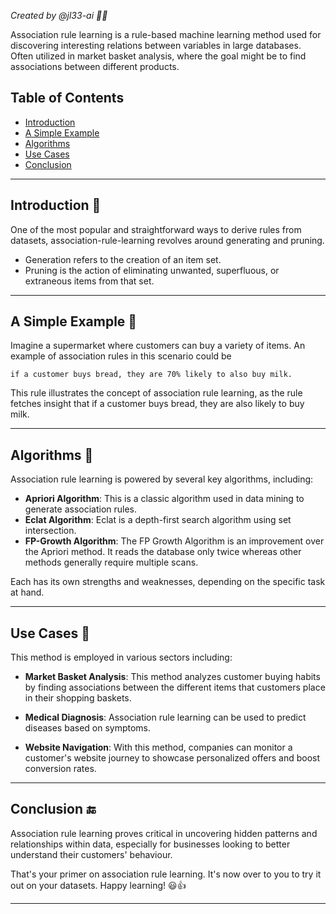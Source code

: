 
*Created by @jl33-ai 👦🏻*

Association rule learning is a rule-based machine learning method used for discovering interesting relations between variables in large databases. Often utilized in market basket analysis, where the goal might be to find associations between different products.

## Table of Contents
- [Introduction](#introduction)
- [A Simple Example](#a-simple-example)
- [Algorithms](#algorithms)
- [Use Cases](#use-cases)
- [Conclusion](#conclusion)

-------

## Introduction 🚀
One of the most popular and straightforward ways to derive rules from datasets, association-rule-learning revolves around generating and pruning. 

- Generation refers to the creation of an item set. 
- Pruning is the action of eliminating unwanted, superfluous, or extraneous items from that set.

-----

## A Simple Example 🌟
Imagine a supermarket where customers can buy a variety of items. An example of association rules in this scenario could be 

```
if a customer buys bread, they are 70% likely to also buy milk.
```
This rule illustrates the concept of association rule learning, as the rule fetches insight that if a customer buys bread, they are also likely to buy milk.

-------

## Algorithms 🤖
Association rule learning is powered by several key algorithms, including:

- **Apriori Algorithm**: This is a classic algorithm used in data mining to generate association rules.
- **Eclat Algorithm**: Eclat is a depth-first search algorithm using set intersection.
- **FP-Growth Algorithm**: The FP Growth Algorithm is an improvement over the Apriori method. It reads the database only twice whereas other methods generally require multiple scans.

Each has its own strengths and weaknesses, depending on the specific task at hand. 

---------

## Use Cases 🎯
This method is employed in various sectors including:

- **Market Basket Analysis**: This method analyzes customer buying habits by finding associations between the different items that customers place in their shopping baskets.

- **Medical Diagnosis**: Association rule learning can be used to predict diseases based on symptoms.

- **Website Navigation**: With this method, companies can monitor a customer's website journey to showcase personalized offers and boost conversion rates.

------

## Conclusion 🔚
Association rule learning proves critical in uncovering hidden patterns and relationships within data, especially for businesses looking to better understand their customers' behaviour. 

That's your primer on association rule learning. It's now over to you to try it out on your datasets. Happy learning! 😃👍

------
